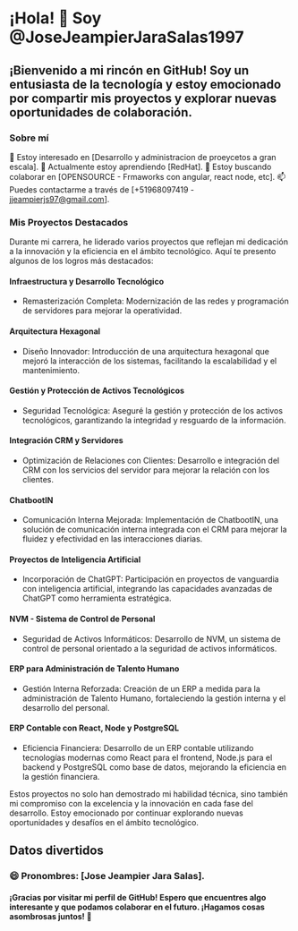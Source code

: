 # ¡Hola! 👋 Soy @JoseJeampierJaraSalas1997
## ¡Bienvenido a mi rincón en GitHub! Soy un entusiasta de la tecnología y estoy emocionado por compartir mis proyectos y explorar nuevas oportunidades de colaboración.

### Sobre mí
👀 Estoy interesado en [Desarrollo y administracion de proeycetos a gran escala].
🌱 Actualmente estoy aprendiendo [RedHat].
💞️ Estoy buscando colaborar en [OPENSOURCE - Frmaworks con angular, react node, etc].
📫 Puedes contactarme a través de [+51968097419 - jjeampierjs97@gmail.com].

### Mis Proyectos Destacados
Durante mi carrera, he liderado varios proyectos que reflejan mi dedicación a la innovación y la eficiencia en el ámbito tecnológico. Aquí te presento algunos de los logros más destacados:

#### Infraestructura y Desarrollo Tecnológico

- Remasterización Completa: Modernización de las redes y programación de servidores para mejorar la operatividad.
  
#### Arquitectura Hexagonal

- Diseño Innovador: Introducción de una arquitectura hexagonal que mejoró la interacción de los sistemas, facilitando la escalabilidad y el mantenimiento.
  
#### Gestión y Protección de Activos Tecnológicos

- Seguridad Tecnológica: Aseguré la gestión y protección de los activos tecnológicos, garantizando la integridad y resguardo de la información.
  
#### Integración CRM y Servidores

- Optimización de Relaciones con Clientes: Desarrollo e integración del CRM con los servicios del servidor para mejorar la relación con los clientes.
  
#### ChatbootIN

- Comunicación Interna Mejorada: Implementación de ChatbootIN, una solución de comunicación interna integrada con el CRM para mejorar la fluidez y efectividad en las interacciones diarias.
  
#### Proyectos de Inteligencia Artificial

- Incorporación de ChatGPT: Participación en proyectos de vanguardia con inteligencia artificial, integrando las capacidades avanzadas de ChatGPT como herramienta estratégica.
  
#### NVM - Sistema de Control de Personal

- Seguridad de Activos Informáticos: Desarrollo de NVM, un sistema de control de personal orientado a la seguridad de activos informáticos.
  
#### ERP para Administración de Talento Humano

- Gestión Interna Reforzada: Creación de un ERP a medida para la administración de Talento Humano, fortaleciendo la gestión interna y el desarrollo del personal.
  
#### ERP Contable con React, Node y PostgreSQL

- Eficiencia Financiera: Desarrollo de un ERP contable utilizando tecnologías modernas como React para el frontend, Node.js para el backend y PostgreSQL como base de datos, mejorando la eficiencia en la gestión financiera.

Estos proyectos no solo han demostrado mi habilidad técnica, sino también mi compromiso con la excelencia y la innovación en cada fase del desarrollo. Estoy emocionado por continuar explorando nuevas oportunidades y desafíos en el ámbito tecnológico.

## Datos divertidos
### 😄 Pronombres: [Jose Jeampier Jara Salas].
#### ¡Gracias por visitar mi perfil de GitHub! Espero que encuentres algo interesante y que podamos colaborar en el futuro. ¡Hagamos cosas asombrosas juntos! 🚀
